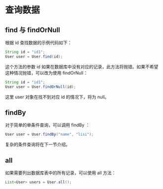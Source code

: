 # 查询数据

## find 与 findOrNull

根据 id 查找数据的示例代码如下：

```java
String id = "id1";
User user = User.find(id);
```

这个方法的参数 id 如果在数据库中没有对应的记录，此方法将抛错。如果不希望这种情况抛错，可以改为使用 findOrNull：

```java
String id = "id1";
User user = User.findOrNull(id);
```

这里 user 对象在找不到对应 id 的情况下，将为 null。

## findBy

对于简单的单条件查询，可以调用 findBy ：

```java
User user = User.findBy("name", "lisi");
```

复杂的条件查询将在下一节介绍。

## all

如果需要列出数据库表中的所有记录，可以使用 all 方法：

```java
List<User> users = User.all();
```
